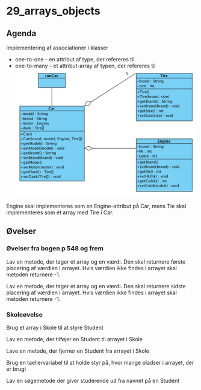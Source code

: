 # 29_arrays_objects

## Agenda

Implementering af associationer i klasser
* one-to-one - en attribut af type, der refereres til
* one-to-many - et attribut-array af typen, der refereres til
![Car%Project](CarProject.png "Car Project med multipliciteter")

Engine skal implementeres som en Engine-attribut på Car, mens Tie skal implementeres som et array med Tire i Car.

## Øvelser

### Øvelser fra bogen p 548 og frem

Lav en metode, der tager et array og en værdi. Den skal returnere første placering af værdien i arrayet. Hvis værdien ikke findes i arrayet skal metoden returnere -1.

Lav en metode, der tager et array og en værdi. Den skal returnere sidste placering af værdien i arrayet. Hvis værdien ikke findes i arrayet skal metoden returnere -1.

### Skoleøvelse

Brug et array i Skole til at styre Student

Lav en metode, der tilføjer en Student til arrayet i Skole

Lave en metode, der fjerner en Student fra arrayet i Skole

Brug en taellervariabel til at holde styr på, hvor mange pladser i arrayet, der er brugt

Lav en søgemetode der giver studerende ud fra navnet på en Student
